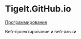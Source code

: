 # Tigelt.GitHub.io

<a href="https://https://tigelt.github.io/Programming/">Программирование</a>

Веб-проектирование и веб-языки
